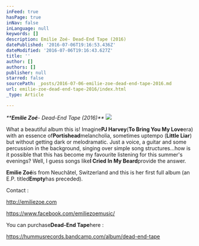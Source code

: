 ```yaml
---
inFeed: true
hasPage: true
inNav: false
inLanguage: null
keywords: []
description: Emilie Zoé- Dead-End Tape (2016)
datePublished: '2016-07-06T19:16:53.436Z'
dateModified: '2016-07-06T19:16:43.627Z'
title: ''
author: []
authors: []
publisher: null
starred: false
sourcePath: _posts/2016-07-06-emilie-zoe-dead-end-tape-2016.md
url: emilie-zoe-dead-end-tape-2016/index.html
_type: Article

---
```

_****Emilie Zoé**- Dead-End Tape (2016)**_
![](https://the-grid-user-content.s3-us-west-2.amazonaws.com/0847c838-b6ba-4624-b406-a6242095e453.jpg)

What a beautiful album this is! Imagine**PJ Harvey**(**To Bring You My Love**era) with an essence of**Portishead**melancholia, sometimes uptempo (**Little Liar**) but without getting dark or melodramatic. Just a voice, a guitar and some percussion in the background, singing over simple song structures...how is it possible that this has become my favourite listening for this summer's evenings? Well, I guess songs like**I Cried In My Beard**provide the answer.

**Emilie Zoé**is from Neuchâtel, Switzerland and this is her first full album (an E.P. titled**Empty**has preceded).

Contact :

http://emiliezoe.com

https://www.facebook.com/emiliezoemusic/

You can purchase**Dead-End Tape**here :

https://hummusrecords.bandcamp.com/album/dead-end-tape